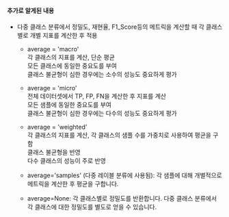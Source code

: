 #### 추가로 알게된 내용
- 다중 클래스 분류에서 정밀도, 재현율, F1_Score등의 메트릭을 계산할 때 각 클래스 별로 개별 지표를 계산한 후 적용
  - average = 'macro'\
  각 클래스의 지표를 계산, 단순 평균\
  모든 클래스에 동일한 중요도를 부여\
  클래스 불균형이 심한 경우에는 소수의 성능도 중요하게 평가

  - average = 'micro'\
  전체 데이터셋에서 TP, FP, FN을 계산한 후 지표를 계산\
  모든 샘플에 동일한 중요도를 부여\
  클래스 불균형이 심한 경우에는 다수의 성능도 중요하게 평가
  
  - average = 'weighted'\
  각 클래스의 지표를 계산, 각 클래스의 샘플 수를 가중치로 사용하여 평균을 구함\
  클래스 불균형을 반영\
  다수 클래스의 성능이 주로 반영
  - average='samples' (다중 레이블 분류에 사용됨):
  각 샘플에 대해 개별적으로 메트릭을 계산한 후 평균을 구합니다.
  - average=None:
  각 클래스별로 정밀도를 반환합니다. 다중 클래스 분류에서 각 클래스에 대한 정밀도를 별도로 얻을 수 있습니다.
